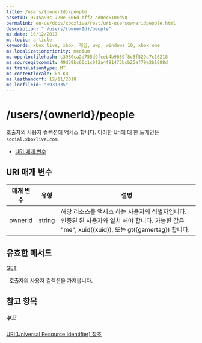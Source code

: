 ```yaml
---
title: /users/{ownerId}/people
assetID: 9745a93c-720e-606d-bff2-ad0ec610ed98
permalink: en-us/docs/xboxlive/rest/uri-usersowneridpeople.html
description: " /users/{ownerId}/people"
ms.date: 10/12/2017
ms.topic: article
keywords: xbox live, xbox, 게임, uwp, windows 10, xbox one
ms.localizationpriority: medium
ms.openlocfilehash: c3980ca2d755d9fceb4b9059f8c5f529a7c16218
ms.sourcegitcommit: 49d58bc66c1c9f2a4f81473bcb25af79e2b1088d
ms.translationtype: MT
ms.contentlocale: ko-KR
ms.lasthandoff: 12/11/2018
ms.locfileid: "8931835"
---
```

# <a name="usersowneridpeople"></a>/users/{ownerId}/people
호출자의 사용자 컬렉션에 액세스 합니다. 이러한 Uri에 대 한 도메인은 `social.xboxlive.com`.
 
  * [URI 매개 변수](#ID4EV)
 
<a id="ID4EV"></a>

 
## <a name="uri-parameters"></a>URI 매개 변수
 
| 매개 변수| 유형| 설명| 
| --- | --- | --- | 
| ownerId| string| 해당 리소스를 액세스 하는 사용자의 식별자입니다. 인증된 된 사용자와 일치 해야 합니다. 가능한 값은 "me", xuid({xuid}), 또는 gt({gamertag}) 합니다.| 
  
<a id="ID4EOB"></a>

 
## <a name="valid-methods"></a>유효한 메서드

[GET](uri-usersowneridpeopleget.md)

&nbsp;&nbsp;호출자의 사용자 컬렉션을 가져옵니다.
 
<a id="ID4EYB"></a>

 
## <a name="see-also"></a>참고 항목
 
<a id="ID4E1B"></a>

 
##### <a name="parent"></a>부모 

[URI(Universal Resource Identifier) 참조](../atoc-xboxlivews-reference-uris.md)

   